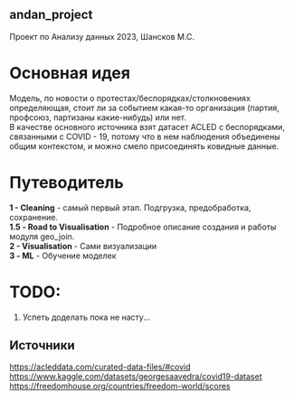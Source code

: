 ## andan_project
Проект по Анализу данных 2023, Шансков М.С.

# Основная идея
Модель, по новости о протестах/беспорядках/столкновениях определяющая, стоит ли за событием какая-то организация (партия, профсоюз, партизаны какие-нибудь) или нет.<br>
В качестве основного источника взят датасет ACLED с беспорядками, связанными с COVID - 19, потому что в нем наблюдения объединены общим контекстом, и можно смело присоединять ковидные данные.

# Путеводитель
<b>1 - Cleaning</b> - самый первый этап. Подгрузка, предобработка, сохранение. <br>
<b>1.5 - Road to Visualisation</b> - Подробное описание создания и работы модуля geo_join. <br>
<b>2 - Visualisation </b> - Сами визуализации <br>
<b>3 - ML</b> - Обучение моделек


# TODO:
1. Успеть доделать пока не насту...

## Источники
https://acleddata.com/curated-data-files/#covid <br>
https://www.kaggle.com/datasets/georgesaavedra/covid19-dataset<br>
https://freedomhouse.org/countries/freedom-world/scores

